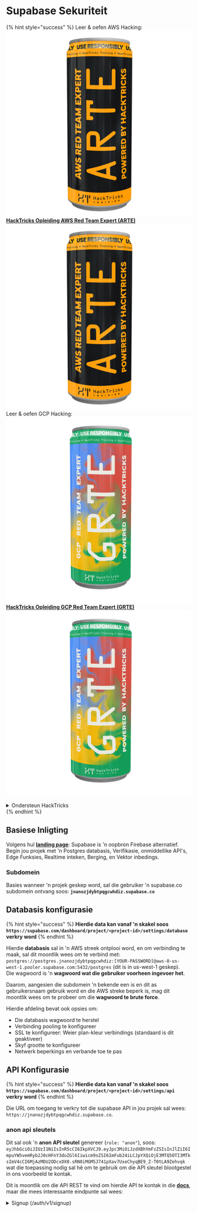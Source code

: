 # Supabase Sekuriteit

{% hint style="success" %}
Leer & oefen AWS Hacking:<img src="../.gitbook/assets/image (1) (1) (1) (1).png" alt="" data-size="line">[**HackTricks Opleiding AWS Red Team Expert (ARTE)**](https://training.hacktricks.xyz/courses/arte)<img src="../.gitbook/assets/image (1) (1) (1) (1).png" alt="" data-size="line">\
Leer & oefen GCP Hacking: <img src="../.gitbook/assets/image (2) (1).png" alt="" data-size="line">[**HackTricks Opleiding GCP Red Team Expert (GRTE)**<img src="../.gitbook/assets/image (2) (1).png" alt="" data-size="line">](https://training.hacktricks.xyz/courses/grte)

<details>

<summary>Ondersteun HackTricks</summary>

* Kyk na die [**subskripsie planne**](https://github.com/sponsors/carlospolop)!
* **Sluit aan by die** 💬 [**Discord groep**](https://discord.gg/hRep4RUj7f) of die [**telegram groep**](https://t.me/peass) of **volg** ons op **Twitter** 🐦 [**@hacktricks\_live**](https://twitter.com/hacktricks_live)**.**
* **Deel hacking truuks deur PRs in te dien na die** [**HackTricks**](https://github.com/carlospolop/hacktricks) en [**HackTricks Cloud**](https://github.com/carlospolop/hacktricks-cloud) github repos.

</details>
{% endhint %}

## Basiese Inligting

Volgens hul [**landing page**](https://supabase.com/): Supabase is 'n oopbron Firebase alternatief. Begin jou projek met 'n Postgres databasis, Verifikasie, onmiddellike API's, Edge Funksies, Realtime inteken, Berging, en Vektor inbedings.

### Subdomein

Basies wanneer 'n projek geskep word, sal die gebruiker 'n supabase.co subdomein ontvang soos: **`jnanozjdybtpqgcwhdiz.supabase.co`**

## **Databasis konfigurasie**

{% hint style="success" %}
**Hierdie data kan vanaf 'n skakel soos `https://supabase.com/dashboard/project/<project-id>/settings/database` verkry word**
{% endhint %}

Hierdie **databasis** sal in 'n AWS streek ontplooi word, en om verbinding te maak, sal dit moontlik wees om te verbind met: `postgres://postgres.jnanozjdybtpqgcwhdiz:[YOUR-PASSWORD]@aws-0-us-west-1.pooler.supabase.com:5432/postgres` (dit is in us-west-1 geskep).\
Die wagwoord is 'n **wagwoord wat die gebruiker voorheen ingevoer het**.

Daarom, aangesien die subdomein 'n bekende een is en dit as gebruikersnaam gebruik word en die AWS streke beperk is, mag dit moontlik wees om te probeer om die **wagwoord te brute force**.

Hierdie afdeling bevat ook opsies om:

* Die databasis wagwoord te herstel
* Verbinding pooling te konfigureer
* SSL te konfigureer: Weier plan-kleur verbindings (standaard is dit geaktiveer)
* Skyf grootte te konfigureer
* Netwerk beperkings en verbande toe te pas

## API Konfigurasie

{% hint style="success" %}
**Hierdie data kan vanaf 'n skakel soos `https://supabase.com/dashboard/project/<project-id>/settings/api` verkry word**
{% endhint %}

Die URL om toegang te verkry tot die supabase API in jou projek sal wees: `https://jnanozjdybtpqgcwhdiz.supabase.co`.

### anon api sleutels

Dit sal ook 'n **anon API sleutel** genereer (`role: "anon"`), soos: `eyJhbGciOiJIUzI1NiIsInR5cCI6IkpXVCJ9.eyJpc3MiOiJzdXBhYmFzZSIsInJlZiI6ImpuYW5vemRyb2J0cHFnY3doZGl6Iiwicm9sZSI6ImFub24iLCJpYXQiOjE3MTQ5OTI3MTksImV4cCI6MjAzMDU2ODcxOX0.sRN0iMGM5J741pXav7UxeChyqBE9_Z-T0tLA9Zehvqk` wat die toepassing nodig sal hê om te gebruik om die API sleutel blootgestel in ons voorbeeld te kontak.

Dit is moontlik om die API REST te vind om hierdie API te kontak in die [**docs**](https://supabase.com/docs/reference/self-hosting-auth/returns-the-configuration-settings-for-the-gotrue-server), maar die mees interessante eindpunte sal wees:

<details>

<summary>Signup (/auth/v1/signup)</summary>
```
POST /auth/v1/signup HTTP/2
Host: id.io.net
Content-Length: 90
X-Client-Info: supabase-js-web/2.39.2
Sec-Ch-Ua: "Not-A.Brand";v="99", "Chromium";v="124"
Sec-Ch-Ua-Mobile: ?0
Authorization: Bearer eyJhbGciOiJIUzI1NiIsInR5cCI6IkpXVCJ9.eyJpc3MiOiJzdXBhYmFzZSIsInJlZiI6ImpuYW5vemRyb2J0cHFnY3doZGl6Iiwicm9sZSI6ImFub24iLCJpYXQiOjE3MTQ5OTI3MTksImV4cCI6MjAzMDU2ODcxOX0.sRN0iMGM5J741pXav7UxeChyqBE9_Z-T0tLA9Zehvqk
User-Agent: Mozilla/5.0 (Windows NT 10.0; Win64; x64) AppleWebKit/537.36 (KHTML, like Gecko) Chrome/124.0.6367.60 Safari/537.36
Content-Type: application/json;charset=UTF-8
Apikey: eyJhbGciOiJIUzI1NiIsInR5cCI6IkpXVCJ9.eyJpc3MiOiJzdXBhYmFzZSIsInJlZiI6ImpuYW5vemRyb2J0cHFnY3doZGl6Iiwicm9sZSI6ImFub24iLCJpYXQiOjE3MTQ5OTI3MTksImV4cCI6MjAzMDU2ODcxOX0.sRN0iMGM5J741pXav7UxeChyqBE9_Z-T0tLA9Zehvqk
Sec-Ch-Ua-Platform: "macOS"
Accept: */*
Origin: https://cloud.io.net
Sec-Fetch-Site: same-site
Sec-Fetch-Mode: cors
Sec-Fetch-Dest: empty
Referer: https://cloud.io.net/
Accept-Encoding: gzip, deflate, br
Accept-Language: en-GB,en-US;q=0.9,en;q=0.8
Priority: u=1, i

{"email":"test@exmaple.com","password":"SomeCOmplexPwd239."}
```
</details>

<details>

<summary>Inlog (/auth/v1/token?grant_type=password)</summary>
```
POST /auth/v1/token?grant_type=password HTTP/2
Host: hypzbtgspjkludjcnjxl.supabase.co
Content-Length: 80
X-Client-Info: supabase-js-web/2.39.2
Sec-Ch-Ua: "Not-A.Brand";v="99", "Chromium";v="124"
Sec-Ch-Ua-Mobile: ?0
Authorization: Bearer eyJhbGciOiJIUzI1NiIsInR5cCI6IkpXVCJ9.eyJpc3MiOiJzdXBhYmFzZSIsInJlZiI6ImpuYW5vemRyb2J0cHFnY3doZGl6Iiwicm9sZSI6ImFub24iLCJpYXQiOjE3MTQ5OTI3MTksImV4cCI6MjAzMDU2ODcxOX0.sRN0iMGM5J741pXav7UxeChyqBE9_Z-T0tLA9Zehvqk
User-Agent: Mozilla/5.0 (Windows NT 10.0; Win64; x64) AppleWebKit/537.36 (KHTML, like Gecko) Chrome/124.0.6367.60 Safari/537.36
Content-Type: application/json;charset=UTF-8
Apikey: eyJhbGciOiJIUzI1NiIsInR5cCI6IkpXVCJ9.eyJpc3MiOiJzdXBhYmFzZSIsInJlZiI6ImpuYW5vemRyb2J0cHFnY3doZGl6Iiwicm9sZSI6ImFub24iLCJpYXQiOjE3MTQ5OTI3MTksImV4cCI6MjAzMDU2ODcxOX0.sRN0iMGM5J741pXav7UxeChyqBE9_Z-T0tLA9Zehvqk
Sec-Ch-Ua-Platform: "macOS"
Accept: */*
Origin: https://cloud.io.net
Sec-Fetch-Site: same-site
Sec-Fetch-Mode: cors
Sec-Fetch-Dest: empty
Referer: https://cloud.io.net/
Accept-Encoding: gzip, deflate, br
Accept-Language: en-GB,en-US;q=0.9,en;q=0.8
Priority: u=1, i

{"email":"test@exmaple.com","password":"SomeCOmplexPwd239."}
```
</details>

So, wanneer jy 'n kliënt ontdek wat supabase gebruik met die subdomein wat aan hulle toegeken is (dit is moontlik dat 'n subdomein van die maatskappy 'n CNAME oor hul supabase subdomein het), kan jy probeer om **'n nuwe rekening in die platform te skep met die supabase API**.

### geheim / diens\_rol api sleutels

'n Geheime API-sleutel sal ook gegenereer word met **`role: "service_role"`**. Hierdie API-sleutel moet geheim wees omdat dit in staat sal wees om **Row Level Security** te omseil.

Die API-sleutel lyk soos volg: `eyJhbGciOiJIUzI1NiIsInR5cCI6IkpXVCJ9.eyJpc3MiOiJzdXBhYmFzZSIsInJlZiI6ImpuYW5vemRyb2J0cHFnY3doZGl6Iiwicm9sZSI6InNlcnZpY2Vfcm9sZSIsImlhdCI6MTcxNDk5MjcxOSwiZXhwIjoyMDMwNTY4NzE5fQ.0a8fHGp3N_GiPq0y0dwfs06ywd-zhTwsm486Tha7354`

### JWT Geheim

'n **JWT Geheim** sal ook gegenereer word sodat die toepassing **aangepaste JWT tokens kan skep en teken**.

## Verifikasie

### Teken in

{% hint style="success" %}
Deur **standaard** sal supabase **nuwe gebruikers toelaat om rekeninge te skep** op jou projek deur die voorheen genoemde API-eindpunte te gebruik.
{% endhint %}

E however, hierdie nuwe rekeninge, standaard, **sal hul e-posadres moet verifieer** om in die rekening in te log. Dit is moontlik om **"Laat anonieme aanmeldings toe"** in te skakel om mense toe te laat om in te log sonder om hul e-posadres te verifieer. Dit kan toegang tot **onverwagte data** verleen (hulle kry die rolle `public` en `authenticated`).\
Dit is 'n baie slegte idee omdat supabase per aktiewe gebruiker hef, so mense kan gebruikers skep en inlog en supabase sal vir hulle hef:

<figure><img src="../.gitbook/assets/image (1) (1) (1) (1) (1) (1).png" alt=""><figcaption></figcaption></figure>

### Wagwoorde & sessies

Dit is moontlik om die minimum wagwoordlengte aan te dui (standaard), vereistes (geen standaard) en te verhoed dat gelekte wagwoorde gebruik word.\
Dit word aanbeveel om die **vereistes te verbeter aangesien die standaard een swak is**.

* Gebruiker Sessies: Dit is moontlik om te configureer hoe gebruiker sessies werk (tydslote, 1 sessie per gebruiker...)
* Bot en Misbruik Beskerming: Dit is moontlik om Captcha in te skakel.

### SMTP Instellings

Dit is moontlik om 'n SMTP in te stel om e-posse te stuur.

### Gevorderde Instellings

* Stel vervaldatum in vir toegangstokens (3600 standaard)
* Stel in om potensieel gecompromitteerde verfrissingstokens te detecteer en in te trek en tydslote
* MFA: Dui aan hoeveel MFA-faktore gelyktydig per gebruiker geregistreer kan word (10 standaard)
* Maksimum Direkte Databasisverbindinge: Maksimum aantal verbindings wat gebruik word om te verifieer (10 standaard)
* Maksimum Versoekduur: Maksimum tyd wat toegelaat word vir 'n Auth-versoek om te duur (10s standaard)

## Berging

{% hint style="success" %}
Supabase laat **toe om lêers te stoor** en dit oor 'n URL beskikbaar te maak (dit gebruik S3-buckets).
{% endhint %}

* Stel die opgelaaide lêergrootte limiet in (standaard is 50MB)
* Die S3-verbinding word gegee met 'n URL soos: `https://jnanozjdybtpqgcwhdiz.supabase.co/storage/v1/s3`
* Dit is moontlik om **S3 toegangssleutel** aan te vra wat gevorm word deur 'n `access key ID` (bv. `a37d96544d82ba90057e0e06131d0a7b`) en 'n `secret access key` (bv. `58420818223133077c2cec6712a4f909aec93b4daeedae205aa8e30d5a860628`)

## Edge Funksies

Dit is moontlik om **geheime** in supabase te stoor wat ook **toeganklik sal wees deur edge funksies** (hulle kan van die web geskep en verwyder word, maar dit is nie moontlik om hul waarde direk te bekom nie).

{% hint style="success" %}
Leer & oefen AWS Hacking:<img src="../.gitbook/assets/image (1) (1) (1) (1).png" alt="" data-size="line">[**HackTricks Training AWS Red Team Expert (ARTE)**](https://training.hacktricks.xyz/courses/arte)<img src="../.gitbook/assets/image (1) (1) (1) (1).png" alt="" data-size="line">\
Leer & oefen GCP Hacking: <img src="../.gitbook/assets/image (2) (1).png" alt="" data-size="line">[**HackTricks Training GCP Red Team Expert (GRTE)**<img src="../.gitbook/assets/image (2) (1).png" alt="" data-size="line">](https://training.hacktricks.xyz/courses/grte)

<details>

<summary>Ondersteun HackTricks</summary>

* Kyk na die [**subskripsieplanne**](https://github.com/sponsors/carlospolop)!
* **Sluit aan by die** 💬 [**Discord-groep**](https://discord.gg/hRep4RUj7f) of die [**telegram-groep**](https://t.me/peass) of **volg** ons op **Twitter** 🐦 [**@hacktricks\_live**](https://twitter.com/hacktricks_live)**.**
* **Deel hacking truuks deur PRs in te dien na die** [**HackTricks**](https://github.com/carlospolop/hacktricks) en [**HackTricks Cloud**](https://github.com/carlospolop/hacktricks-cloud) github repos.

</details>
{% endhint %}

